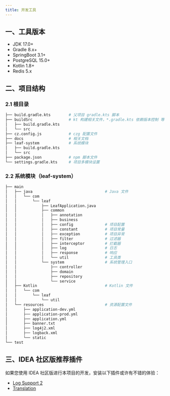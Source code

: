 ```yaml
---
title: 开发工具
---
```


## 一、工具版本

- JDK 17.0+
- Gradle 8.x+
- SpringBoot 3.1+
- PostgreSQL 15.0+
- Kotlin 1.8+
- Redis 5.x

## 二、项目结构

### 2.1 根目录

```bash
├── build.gradle.kts        # 父项目 gradle.kts 脚本
├── buildSrc                # kt 构建相关文件，*.gradle.kts 依赖版本控制 等
│   ├── build.gradle.kts
│   └── src
├── cz.config.js            # czg 配置文件
├── docs                    # 相关文档
├── leaf-system             # 系统模块
│   ├── build.gradle.kts
│   └── src
├── package.json            # npm 脚本文件
└── settings.gradle.kts     # 项目多模块设置
```

### 2.2 系统模块（leaf-system）

```bash
├── main
│   ├── java                                # Java 文件
│   │   └── com
│   │       └── leaf
│   │           ├── LeafApplication.java
│   │           ├── common
│   │           │   ├── annotation
│   │           │   ├── business
│   │           │   ├── config              # 项目配置
│   │           │   ├── constant            # 项目常量
│   │           │   ├── exception           # 项目异常
│   │           │   ├── filter              # 过滤器
│   │           │   ├── interceptor         # 拦截器
│   │           │   ├── log                 # 日志
│   │           │   ├── response            # 响应
│   │           │   └── util                # 工具类
│   │           └── system                  # 系统管理入口
│   │               ├── controller
│   │               ├── domain
│   │               ├── repository
│   │               └── service
│   ├── Kotlin                              # Kotlin 文件
│   │   └── com
│   │       └── leaf
│   │           └── util
│   └── resources                           # 资源配置文件
│       ├── application-dev.yml
│       ├── application-prod.yml
│       ├── application.yml
│       ├── banner.txt
│       ├── log4j2.xml
│       ├── logback.xml
│       └── static
└── test
```

## 三、IDEA 社区版推荐插件

如果您使用 IDEA 社区版进行本项目的开发，安装以下插件或许有不错的体验：

- [Log Support 2](https://plugins.jetbrains.com/plugin/9417-log-support-2)
- [Translation](https://plugins.jetbrains.com/plugin/8579-translation)
